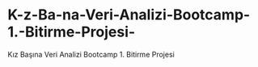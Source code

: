 # K-z-Ba-na-Veri-Analizi-Bootcamp-1.-Bitirme-Projesi-
Kız Başına Veri Analizi Bootcamp 1. Bitirme  Projesi 
